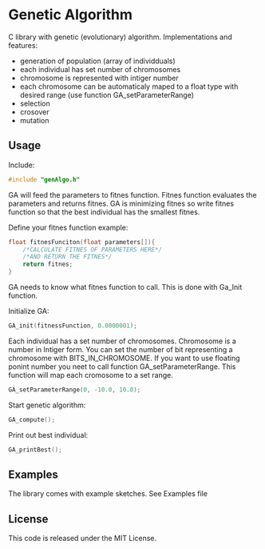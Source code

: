 # Genetic Algorithm

C library with genetic (evolutionary) algorithm. Implementations and features: 
- generation of population (array of individduals)
- each individual has set number of chromosomes
- chromosome is represented with intiger number
- each chromosome can be automaticaly maped to a float type with desired range (use function GA_setParameterRange)
- selection
- crosover
- mutation    

## Usage

Include:
```c
#include "genAlgo.h"
```

GA will feed the parameters to fitnes function. Fitnes function evaluates the parameters and returns fitnes.
GA is minimizing fitnes so write fitnes function so that the best individual has the smallest fitnes.

Define your fitnes function example:

```c
float fitnesFunciton(float parameters[]){
    /*CALCULATE FITNES OF PARAMETERS HERE*/
    /*AND RETURN THE FITNES*/
    return fitnes;
}
```
GA needs to know what fitnes function to call. This is done with Ga_Init function.

Initialize GA:
```c
GA_init(fitnessFunction, 0.0000001);
```

Each individual has a set number of chromosomes. Chromosome is a number in Intiger form. 
You can set the number of bit representing a chromosome with BITS_IN_CHROMOSOME. If you want to use
floating ponint number you neet to call function GA_setParameterRange. This function will map each cromosome to a set  range.
```c
GA_setParameterRange(0, -10.0, 10.0);
```

Start genetic algorithm:
```c
GA_compute();
```
Print out best individual:
```c
GA_printBest();
```

## Examples
The library comes with example sketches. See Examples file 

## License

This code is released under the MIT License.